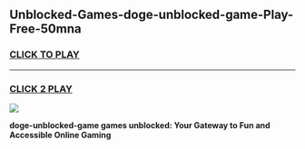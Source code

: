 
## Unblocked-Games-doge-unblocked-game-Play-Free-50mna
<h3>
<a href="https://premium76.site?title=doge-unblocked-game&ref=09A">CLICK TO PLAY</a></h3>
<hr>

<h3>
<a href="https://premium76.site?title=doge-unblocked-game&ref=09A">CLICK 2 PLAY</a>
  
</h3>

<a href="https://premium76.site?title=doge-unblocked-game&ref=09A"><img src="https://clearcache.store/games.png"></a>


**doge-unblocked-game games unblocked: Your Gateway to Fun and Accessible Online Gaming**

